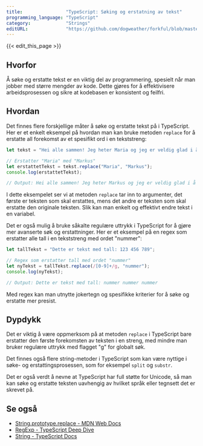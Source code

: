 ```yaml
---
title:                "TypeScript: Søking og erstatning av tekst"
programming_language: "TypeScript"
category:             "Strings"
editURL:              "https://github.com/dogweather/forkful/blob/master/content/no/typescript/searching-and-replacing-text.md"
---
```


{{< edit_this_page >}}

## Hvorfor

Å søke og erstatte tekst er en viktig del av programmering, spesielt når man jobber med større mengder av kode. Dette gjøres for å effektivisere arbeidsprosessen og sikre at kodebasen er konsistent og feilfri.

## Hvordan

Det finnes flere forskjellige måter å søke og erstatte tekst på i TypeScript. Her er et enkelt eksempel på hvordan man kan bruke metoden `replace` for å erstatte all forekomst av et spesifikt ord i en tekststreng:

```TypeScript
let tekst = "Hei alle sammen! Jeg heter Maria og jeg er veldig glad i å programmere."

// Erstatter "Maria" med "Markus"
let erstattetTekst = tekst.replace("Maria", "Markus");
console.log(erstattetTekst);

// Output: Hei alle sammen! Jeg heter Markus og jeg er veldig glad i å programmere.
```

I dette eksempelet ser vi at metoden `replace` tar inn to argumenter, det første er teksten som skal erstattes, mens det andre er teksten som skal erstatte den originale teksten. Slik kan man enkelt og effektivt endre tekst i en variabel.

Det er også mulig å bruke såkalte regulære uttrykk i TypeScript for å gjøre mer avanserte søk og erstattninger. Her er et eksempel på en regex som erstatter alle tall i en tekststreng med ordet "nummer":

```TypeScript
let tallTekst = "Dette er tekst med tall: 123 456 789";

// Regex som erstatter tall med ordet "nummer"
let nyTekst = tallTekst.replace(/[0-9]+/g, "nummer");
console.log(nyTekst);

// Output: Dette er tekst med tall: nummer nummer nummer
```

Med regex kan man utnytte jokertegn og spesifikke kriterier for å søke og erstatte mer presist.

## Dypdykk

Det er viktig å være oppmerksom på at metoden `replace` i TypeScript bare erstatter den første forekomsten av teksten i en streng, med mindre man bruker regulære uttrykk med flagget "g" for globalt søk.

Det finnes også flere string-metoder i TypeScript som kan være nyttige i søke- og erstattingsprosessen, som for eksempel `split` og `substr`.

Det er også verdt å nevne at TypeScript har full støtte for Unicode, så man kan søke og erstatte teksten uavhengig av hvilket språk eller tegnsett det er skrevet på.

## Se også

- [String.prototype.replace - MDN Web Docs](https://developer.mozilla.org/en-US/docs/Web/JavaScript/Reference/Global_Objects/String/replace)
- [RegExp - TypeScript Deep Dive](https://basarat.gitbook.io/typescript/type-system/regular-expression)
- [String - TypeScript Docs](https://www.typescriptlang.org/docs/handbook/strings.html)